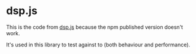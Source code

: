 # dsp.js

This is the code from [dsp.js](https://github.com/corbanbrook/dsp.js) because the npm published version doesn't work.

It's used in this library to test against to (both behaviour and performance).
